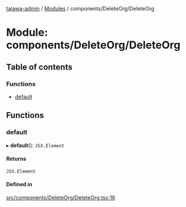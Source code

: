 [talawa-admin](../README.md) / [Modules](../modules.md) / components/DeleteOrg/DeleteOrg

# Module: components/DeleteOrg/DeleteOrg

## Table of contents

### Functions

- [default](components_DeleteOrg_DeleteOrg.md#default)

## Functions

### default

▸ **default**(): `JSX.Element`

#### Returns

`JSX.Element`

#### Defined in

[src/components/DeleteOrg/DeleteOrg.tsx:16](https://github.com/adi790uu/talawa-admin/blob/cdaad16/src/components/DeleteOrg/DeleteOrg.tsx#L16)
